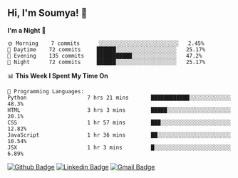 ## Hi, I'm Soumya! 👋

<!--START_SECTION:waka-->
**I'm a Night 🦉** 

```text
🌞 Morning    7 commits      ░░░░░░░░░░░░░░░░░░░░░░░░░   2.45% 
🌆 Daytime    72 commits     ██████░░░░░░░░░░░░░░░░░░░   25.17% 
🌃 Evening    135 commits    ███████████░░░░░░░░░░░░░░   47.2% 
🌙 Night      72 commits     ██████░░░░░░░░░░░░░░░░░░░   25.17%

```


📊 **This Week I Spent My Time On** 

```text
💬 Programming Languages: 
Python                   7 hrs 21 mins       ████████████░░░░░░░░░░░░░   48.3% 
HTML                     3 hrs 3 mins        █████░░░░░░░░░░░░░░░░░░░░   20.1% 
CSS                      1 hr 57 mins        ███░░░░░░░░░░░░░░░░░░░░░░   12.82% 
JavaScript               1 hr 36 mins        ██░░░░░░░░░░░░░░░░░░░░░░░   10.54% 
JSX                      1 hr 3 mins         █░░░░░░░░░░░░░░░░░░░░░░░░   6.89%

```


<!--END_SECTION:waka-->

[![Github Badge](https://img.shields.io/badge/-rubyruins-grey?style=for-the-badge&logo=github&logoColor=white&link=https://github.com/rubyruins/)](https://www.github.com/rubyruins/) 
[![Linkedin Badge](https://img.shields.io/badge/-Soumya%20Parekh-0072b1?style=for-the-badge&logo=Linkedin&logoColor=white&link=https://www.linkedin.com/in/Soumya-Parekh/)](https://www.linkedin.com/in/Soumya-Parekh/) 
[![Gmail Badge](https://img.shields.io/badge/-soumya.parekh@somaiya.edu-c14438?style=for-the-badge&logo=Gmail&logoColor=white&link=mailto:soumya.parekh@somaiya.edu)](mailto:soumya.parekh@somaiya.edu) 
